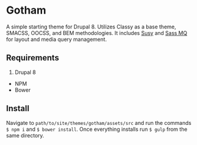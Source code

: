 # Gotham
A simple starting theme for Drupal 8. Utilizes Classy as a base theme, SMACSS, OOCSS, and BEM methodologies. It includes [Susy](http://susy.oddbird.net/) and [Sass MQ](https://github.com/sass-mq/sass-mq) for layout and media query management.

## Requirements
1. Drupal 8
* NPM
* Bower

## Install
Navigate to `path/to/site/themes/gotham/assets/src` and run the commands `$ npm i` and `$ bower install`. Once everything installs run `$ gulp` from the same directory.
